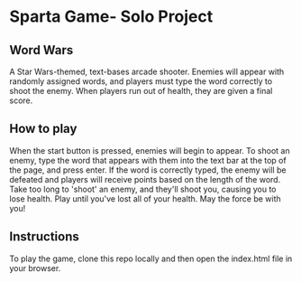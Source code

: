 
# Sparta Game- Solo Project

## Word Wars

A Star Wars-themed, text-bases arcade shooter. Enemies will appear with randomly assigned words, and players must type the word correctly to shoot the enemy. When players run out of health, they are given a final score.

## How to play

When the start button is pressed, enemies will begin to appear. To shoot an enemy, type the word that appears with them into the text bar at the top of the page, and press enter. If the word is correctly typed, the enemy will be defeated and players will receive points based on the length of the word. Take too long to 'shoot' an enemy, and they'll shoot you, causing you to lose health. Play until you've lost all of your health. May the force be with you!

## Instructions

To play the game, clone this repo locally and then open the index.html file in your browser.


